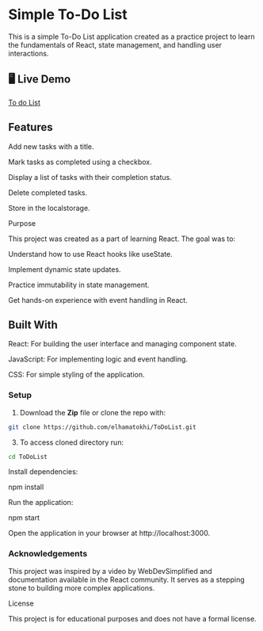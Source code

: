 # Simple To-Do List

This is a simple To-Do List application created as a practice project to learn the fundamentals of React, state management, and handling user interactions.

## 🖥️ Live Demo

[To do List]()

## Features

Add new tasks with a title.

Mark tasks as completed using a checkbox.

Display a list of tasks with their completion status.

Delete completed tasks.

Store in the localstorage.

Purpose

This project was created as a part of learning React. The goal was to:

Understand how to use React hooks like useState.

Implement dynamic state updates.

Practice immutability in state management.

Get hands-on experience with event handling in React.

## Built With

React: For building the user interface and managing component state.

JavaScript: For implementing logic and event handling.

CSS: For simple styling of the application.

### Setup

1. Download the **Zip** file or clone the repo with:

```bash
git clone https://github.com/elhamatokhi/ToDoList.git
```

3. To access cloned directory run:

```bash
cd ToDoList
```

Install dependencies:

npm install

Run the application:

npm start

Open the application in your browser at http://localhost:3000.

### Acknowledgements

This project was inspired by a video by WebDevSimplified and documentation available in the React community. It serves as a stepping stone to building more complex applications.

License

This project is for educational purposes and does not have a formal license.
